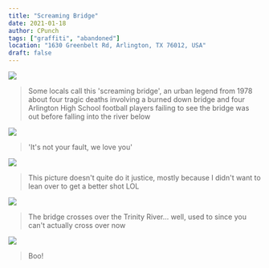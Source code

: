 ```yaml
---
title: "Screaming Bridge"
date: 2021-01-18
author: CPunch
tags: ["graffiti", "abandoned"]
location: "1630 Greenbelt Rd, Arlington, TX 76012, USA"
draft: false
---
```


![](from-gate-min.jpg)
> Some locals call this 'screaming bridge', an urban legend from 1978 about four tragic deaths involving a burned down bridge and four Arlington High School football players failing to see the bridge was out before falling into the river below

![](gir-min.jpg)
> 'It's not your fault, we love you'

![](fall-min.jpg)
> This picture doesn't quite do it justice, mostly because I didn't want to lean over to get a better shot LOL

![](river-min.jpg)
> The bridge crosses over the Trinity River... well, used to since you can't actually cross over now

![](ghost-min.jpg)
> Boo!
